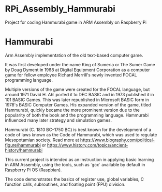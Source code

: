 # RPi_Assembly_Hammurabi
Project for coding Hammurabi game in ARM Assembly on Raspberry Pi

# Hammurabi
Arm Assembly implementation of the old text-based computer game.

It was first developed under the name King of Sumeria or The Sumer Game by Doug Dyment in 1968 at Digital Equipment Corporation as a computer game for fellow employee Richard Merrill's newly invented FOCAL programming language.

Multiple versions of the game were created for the FOCAL language, but around 1971 David H. Ahl ported it to DEC BASIC and in 1973 published it in 101 BASIC Games. This was later republished in Microsoft BASIC form in 1978's BASIC Computer Games. His expanded version of the game, titled Hammurabi, quickly became the more prominent version due to the popularity of both the book and the programming language. Hammurabi influenced many later strategy and simulation games.

Hammurabi (C. 1810 BC–1750 BC) is best known for the development of a code of laws known as the Code of Hammurabi, which was used to regulate Mesopotamian society.  Read more at https://www.biography.com/political-figure/hammurabi or https://www.history.com/topics/ancient-history/hammurabi 

This current project is intended as an instruction in applying basic learning in ARM Assembly, using the tools, such as 'gcc' available by default in Raspberry Pi OS (Raspbian).

The code demonstrates the basics of register use, global variables, C function calls, subroutines, and floating point (FPU) division.
